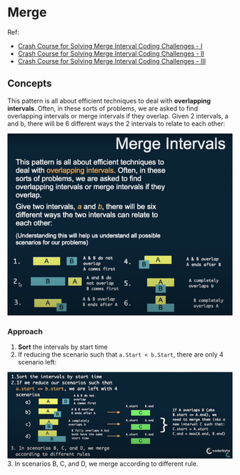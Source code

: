 # Merge
Ref:
- [Crash Course for Solving Merge Interval Coding Challenges - I](https://www.youtube.com/watch?v=5rFZIPNH0Yw)
- [Crash Course for Solving Merge Interval Coding Challenges - II](https://www.youtube.com/watch?v=kID_lmQfCKw)
- [Crash Course for Solving Merge Interval Coding Challenges - III](https://www.youtube.com/watch?v=8Ky8B8CGZV0)

## Concepts
This pattern is all about efficient techniques to deal with **overlapping intervals**. Often, in these sorts of problems, 
we are asked to find overlapping intervals or merge intervals if they overlap.
Given 2 intervals, a and b, there will be 6 different ways the 2 intervals to relate to each other:

![6 Interval Scenarios](./pics/IntervalScenarios.png)
### Approach
1. **Sort** the intervals by start time
2. If reducing the scenario such that `a.Start < b.Start`, there are only 4 scenario left:

![Reduce Scenarios](./pics/ReduceScenarios.png)
3. In scenarios B, C, and D, we merge according to different rule.
